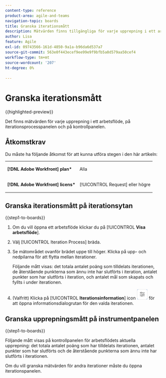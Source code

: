 ```yaml
---
content-type: reference
product-area: agile-and-teams
navigation-topic: boards
title: Granska iterationsmått
description: Mätvärden finns tillgängliga för varje upprepning i ett arbetsflöde på iterationsprocessbordet.
author: Lisa
feature: Agile
exl-id: 09743566-161d-4850-9a1a-b96da6d537a7
source-git-commit: 563e0f443ecef9ee99e9f9bfb5a0d579aa50cef4
workflow-type: tm+mt
source-wordcount: '207'
ht-degree: 0%

---
```


# Granska iterationsmått

{{highlighted-preview}}

Det finns mätvärden för varje upprepning i ett arbetsflöde, på iterationsprocesspanelen och på kontrollpanelen.

## Åtkomstkrav

Du måste ha följande åtkomst för att kunna utföra stegen i den här artikeln:

<table style="table-layout:auto"> 
 <col> 
 </col> 
 <col> 
 </col> 
 <tbody> 
  <tr> 
   <td role="rowheader"><strong>[!DNL Adobe Workfront] plan*</strong></td> 
   <td> <p>Alla</p> </td> 
  </tr> 
  <tr> 
   <td role="rowheader"><strong>[!DNL Adobe Workfront] licens*</strong></td> 
   <td> <p>[!UICONTROL Request] eller högre</p> </td> 
  </tr> 
 </tbody> 
</table>

## Granska iterationsmått på iterationsytan

{{step1-to-boards}}

1. Om du vill öppna ett arbetsflöde klickar du på [!UICONTROL **Visa arbetsflöde**].
1. Välj [!UICONTROL Iteration Process] bräda.
1. Se mätområdet ovanför brädet uppe till höger. Klicka på upp- och nedpilarna för att flytta mellan iterationer.

   Följande mått visas: det totala antalet poäng som tilldelats iterationen, de återstående punkterna som ännu inte har slutförts i iteration, antalet punkter som har slutförts i iteration, <span class="preview">och antalet mål som skapats och fyllts i under iterationen</span>.

1. (Valfritt) Klicka på [!UICONTROL **Iterationsinformation**] icon ![Iterationsinformation](assets/iteration-details-button.png) för att öppna informationsdialogrutan för den valda iterationen.

## Granska upprepningsmått på instrumentpanelen

{{step1-to-boards}}

Följande mått visas på kontrollpanelen för arbetsflödets aktuella upprepning: det totala antalet poäng som har tilldelats iterationen, antalet punkter som har slutförts och de återstående punkterna som ännu inte har slutförts i iterationen.

Om du vill granska mätvärden för andra iterationer måste du öppna iterationspanelen.
